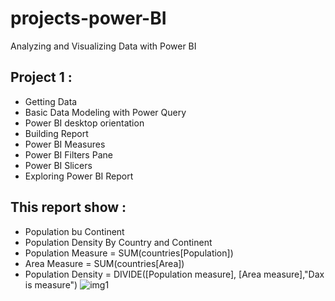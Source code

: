 # projects-power-BI
Analyzing and Visualizing Data with Power BI
## Project 1 : 
  - Getting Data
  - Basic Data Modeling with Power Query
  - Power BI desktop orientation
  - Building Report
  - Power BI Measures
  - Power BI Filters Pane
  - Power BI Slicers
  - Exploring Power BI Report
## This report show : 
  - Population bu Continent
  - Population Density By Country and Continent
  - Population Measure = SUM(countries[Population])
  - Area Measure = SUM(countries[Area])
  - Population Density = DIVIDE([Population measure], [Area measure],"Dax is measure")
![img1](https://user-images.githubusercontent.com/55878755/156630406-64512eed-61ac-4538-995f-7a1b6bcb63e2.png)
